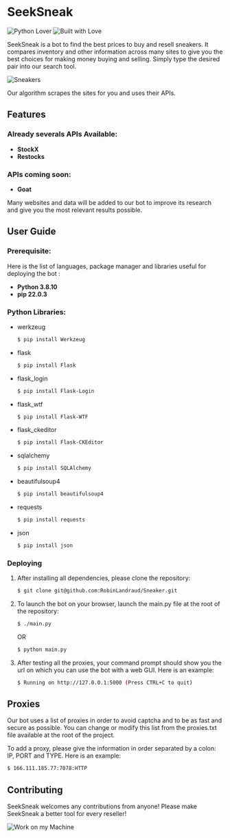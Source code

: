 # SeekSneak

![Python Lover](https://forthebadge.com/images/badges/made-with-python.svg) ![Built with Love](https://forthebadge.com/images/badges/built-with-love.svg)

SeekSneak is a bot to find the best prices to buy and resell sneakers. It compares inventory and other information across many sites to give you the best choices for making money buying and selling. Simply type the desired pair into our search tool.

![Sneakers](https://media.giphy.com/media/5WlXGaNnB0N6o/giphy.gif)

Our algorithm scrapes the sites for you and uses their APIs.

## Features

### Already severals APIs Available:
- **StockX**
- **Restocks**

### APIs coming soon:
- **Goat**

Many websites and data will be added to our bot to improve its research and give you the most relevant results possible.

## User Guide

### Prerequisite:

Here is the list of languages, package manager and libraries useful for deploying the bot :

- **Python 3.8.10**
- **pip 22.0.3**

### Python Libraries:
- werkzeug
   ```bash
   $ pip install Werkzeug
   ```
- flask
   ```bash
   $ pip install Flask
   ```
- flask_login
   ```bash
   $ pip install Flask-Login
   ```
- flask_wtf
   ```bash
   $ pip install Flask-WTF
   ```
- flask_ckeditor
   ```bash
   $ pip install Flask-CKEditor
   ```
- sqlalchemy
   ```bash
   $ pip install SQLAlchemy
   ```
- beautifulsoup4
   ```bash
   $ pip install beautifulsoup4
   ```
- requests
   ```bash
   $ pip install requests
   ```
- json
   ```bash
   $ pip install json
   ```

### Deploying

1. After installing all dependencies, please clone the repository:
   ```bash
   $ git clone git@github.com:RobinLandraud/Sneaker.git
   ```

2. To launch the bot on your browser, launch the main.py file at the root of the repository:
   ```bash
   $ ./main.py
   ```
   OR
   ```bash
   $ python main.py
   ```

3. After testing all the proxies, your command prompt should show you the url on which you can use the bot with a web GUI. Here is an example:
   ```bash
   $ Running on http://127.0.0.1:5000 (Press CTRL+C to quit)
   ```

## Proxies

Our bot uses a list of proxies in order to avoid captcha and to be as fast and secure as possible. You can change or modify this list from the proxies.txt file available at the root of the project. 

To add a proxy, please give the information in order separated by a colon: IP, PORT and TYPE.
Here is an example:
   ```bash
   $ 166.111.185.77:7078:HTTP
   ```

## Contributing

SeekSneak welcomes any contributions from anyone! Please make SeekSneak a better tool for every reseller!

![Work on my Machine](https://forthebadge.com/images/badges/works-on-my-machine.svg)